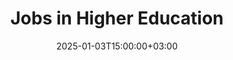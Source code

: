 ---
weight: 10
date: 2024-12-27T12:00:00+00:00
title: "Jobs in Higher Education"
icon: work
description: "Search jobs in higher education. Search University Jobs. Whether you're looking for administrative jobs, executive jobs, faculty jobs or postdoc jobs, HigherEduSpot connects you with top universities seeking talented individuals like you."
keywords: Jobs in Higher Education, University Jobs, Faculty Jobs, Assistant Professor Jobs, Associate Professor Jobs, Professor Jobs, Administrative Jobs, Executive Jobs, Postdoc Jobs, Higher Eductation Jobs
date: 2025-01-03T15:00:00+03:00
---